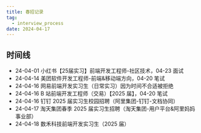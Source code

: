 ```yaml
---
title: 春招记录
tag:
  - interview_process
date: 2024-04-17
---
```


## 时间线

- 24-04-01 小红书【25届实习】前端开发工程师-社区技术，04-23 面试
- 24-04-14 美团软件开发工程师-前端&移动端方向，04-20 笔试
- 24-04-16 网易前端开发实习生（日常实习）因为时间不合适被拒绝
- 24-04-16 B 站前端开发工程师（交易）【2025 届】，04-20 笔试
- 24-04-16 钉钉 2025 届实习生校园招聘（阿里集团-钉钉-文档协同）
- 24-04-17 淘天集团春季 2025 届实习生招聘（淘天集团-用户平台&阿里妈妈事业部）
- 24-04-18 数禾科技前端开发实习生（2025 届）
